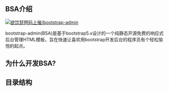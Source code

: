 ## BSA介绍

[![欲饮琵琶码上催/bootstrap-admin](https://gitee.com/ajiho/bootstrap-admin/widgets/widget_card.svg?colors=4183c4,ffffff,ffffff,e3e9ed,666666,9b9b9b)](https://gitee.com/ajiho/bootstrap-admin)


bootstrap-admin(BSA)是基于bootstrap5.x设计的一个纯静态开源免费的响应式后台管理HTML模板，旨在快速让喜欢用bootstrap开发后台的程序员有个轻松愉悦的起点。


## 为什么开发BSA?

## 目录结构



